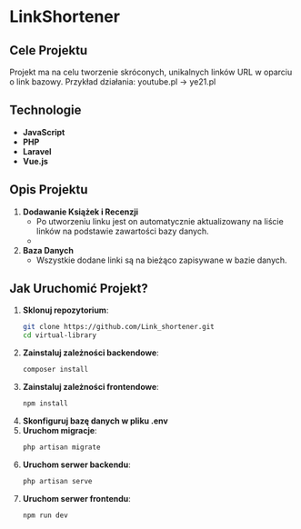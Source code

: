 # LinkShortener

## Cele Projektu
Projekt ma na celu tworzenie skróconych, unikalnych linków URL w oparciu o link bazowy.
Przykład działania:
youtube.pl -> ye21.pl

## Technologie
- **JavaScript**
- **PHP**
- **Laravel**
- **Vue.js**

## Opis Projektu
1. **Dodawanie Książek i Recenzji**
   - Po utworzeniu linku jest on automatycznie aktualizowany na liście linków na podstawie zawartości bazy danych.
   - 
2. **Baza Danych**
   - Wszystkie dodane linki są na bieżąco zapisywane w bazie danych.


## Jak Uruchomić Projekt?
1. **Sklonuj repozytorium**:
   ```sh
   git clone https://github.com/Link_shortener.git
   cd virtual-library

2. **Zainstaluj zależności backendowe**:
   ```sh
   composer install
3. **Zainstaluj zależności frontendowe**:
   ```sh
   npm install
4. **Skonfiguruj bazę danych w pliku .env**
5. **Uruchom migracje**:
   ```sh
   php artisan migrate
6. **Uruchom serwer backendu**:
   ```sh
   php artisan serve
7. **Uruchom serwer frontendu**:
   ```sh
   npm run dev
 

